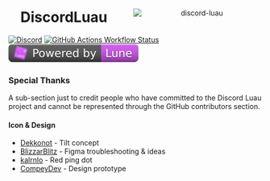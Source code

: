 <div align="center" id="toc">
<p>
	<img align="right" src="https://raw.githubusercontent.com/DiscordLuau/docs/master/src/assets/vector.svg" width="256" alt="discord-luau"/>
</p>
<div align="left">
<ul style="list-style: none;">
    <summary>
      <h1>DiscordLuau</h1>
    </summary>
  </ul>
</div>
</div>

<a href="https://discord.gg/DpQwdD8zD3"><img alt="Discord" src="https://img.shields.io/discord/385151591524597761?style=plastic&logo=discord&color=%235865F2"></a>
<a href="https://discord-luau-docs.deno.dev"><img alt="GitHub Actions Workflow Status" src="https://img.shields.io/github/actions/workflow/status/DiscordLuau/discord-luau/update-documentation.yml?style=plastic&logo=githubactions&label=docs&labelColor=%232a3036"></a>
<a href="https://lune-org.github.io/docs"><img alt="Lune" src=".lune/assets/powered-by-lune.svg"></a>


### Special Thanks
A sub-section just to credit people who have committed to the Discord Luau project and cannot be represented through the GitHub contributors section.

#### Icon & Design
- [Dekkonot](https://github.com/Dekkonot) - Tilt concept
- [BlizzarBlitz](https://github.com/BizzarBlitz) - Figma troubleshooting & ideas
- [kalrnlo](https://github.com/kalrnlo) - Red ping dot
- [CompeyDev](https://github.com/CompeyDev) - Design prototype
